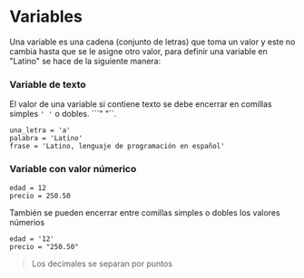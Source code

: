 # Variables

Una variable es una cadena \(conjunto de letras\) que toma un valor y este no cambia hasta que se le asigne otro valor, para definir una variable en "Latino" se hace de la siguiente manera:

### Variable de texto

El valor de una variable si contiene texto se debe encerrar en comillas simples `' '` o dobles. ```" "``.

```
una_letra = 'a'
palabra = 'Latino'
frase = 'Latino, lenguaje de programación en español'
```

### Variable con valor númerico

```
edad = 12
precio = 250.50
```

También se pueden encerrar entre comillas simples o dobles los valores númerios

```
edad = '12'
precio = "250.50"
```

> Los decimales se separan por puntos

### 



